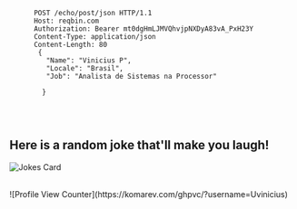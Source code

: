 
<pre>
   <code>
      POST /echo/post/json HTTP/1.1
      Host: reqbin.com
      Authorization: Bearer mt0dgHmLJMVQhvjpNXDyA83vA_PxH23Y
      Content-Type: application/json
      Content-Length: 80
       {
         "Name": "Vinicius P",
         "Locale": "Brasil",
         "Job": "Analista de Sistemas na Processor"
         
        }
   </code>
</pre>

<br/>
 
##   Here is a random joke that'll make you laugh!
![Jokes Card](https://readme-jokes.vercel.app/api)

<br/>
![Profile View Counter](https://komarev.com/ghpvc/?username=Uvinicius)
 
